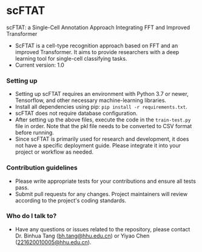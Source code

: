 # scFTAT
scFTAT: a Single-Cell Annotation Approach Integrating FFT and Improved Transformer

* ScFTAT is a cell-type recognition approach based on FFT and an improved Transformer. It aims to provide researchers with a deep learning tool for single-cell classifying tasks.
* Current version: 1.0

### Setting up ###

* Setting up scFTAT requires an environment with Python 3.7 or newer, Tensorflow, and other necessary machine-learning libraries.
* Install all dependencies using pip: `pip install -r requirements.txt`.
* scFTAT does not require database configuration.
* After setting up the above files, execute the code in the `train-test.py` file in order. Note that the pkl file needs to be converted to CSV format before running.
* Since scFTAT is primarily used for research and development, it does not have a specific deployment guide. Please integrate it into your project or workflow as needed.

### Contribution guidelines ###

* Please write appropriate tests for your contributions and ensure all tests pass.
* Submit pull requests for any changes. Project maintainers will review according to the project's coding standards.

### Who do I talk to? ###

* Have any questions or issues related to the repository, please contact Dr. Binhua Tang (bh.tang@hhu.edu.cn) or Yiyao Chen (221620010005@hhu.edu.cn).
